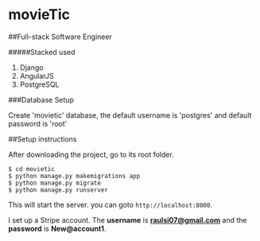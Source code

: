 # movieTic

##Full-stack Software Engineer

#####Stacked used
1.	Django
2.	AngularJS
3.	PostgreSQL

###Database Setup

Create 'movietic' database, the default username is 'postgres' and default password is 'root'

##Setup instructions

After downloading the project, go to its root folder.

```
$ cd movietic
$ python manage.py makemigrations app
$ python manage.py migrate
$ python manage.py runserver
```

This will start the server. you can goto `http://localhost:8000`.

I set up a Stripe account. The **username** is **raulsi07@gmail.com** and the **password** is **New@account1**.
